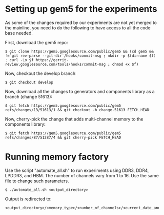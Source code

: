 # Setting up gem5 for the experiments

As some of the changes required by our experiments are not yet merged to the
mainline, you need to do the following to have access to all the code base
needed.

First, download the gem5 repo:

```console
$ git clone https://gem5.googlesource.com/public/gem5 && (cd gem5 && f=`git rev-parse --git-dir`/hooks/commit-msg ; mkdir -p $(dirname $f) ; curl -Lo $f https://gerrit-review.googlesource.com/tools/hooks/commit-msg ; chmod +x $f)
```

Now, checkout the develop branch:

```console
$ git checkout develop
```

Now, download all the changes to generators and components library as a branch (change 51613):

```console
$ git fetch https://gem5.googlesource.com/public/gem5 refs/changes/13/51613/1 && git checkout -b change-51613 FETCH_HEAD
```

Now, cherry-pick the change that adds multi-channel memory to the components library:

```console
$ git fetch https://gem5.googlesource.com/public/gem5 refs/changes/87/51287/4 && git cherry-pick FETCH_HEAD
```

# Running memory factory

Use the script "automate\_all.sh" to run experiments using DDR3, DDR4, LPDDR3,
and HBM. The number of channels vary from 1 to 16. Use the same file to change
such parameters.

```console
$ ./automate_all.sh <output_directory>
```

Output is redirected to:

```
<output_directory>/<memory_type>/<number_of_channels>/<current_date_and_time>
```
